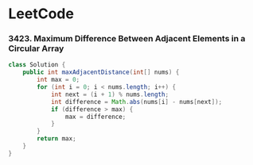 # LeetCode

### 3423. Maximum Difference Between Adjacent Elements in a Circular Array
```java
class Solution {
    public int maxAdjacentDistance(int[] nums) {
        int max = 0;
        for (int i = 0; i < nums.length; i++) {
            int next = (i + 1) % nums.length;
            int difference = Math.abs(nums[i] - nums[next]);
            if (difference > max) {
                max = difference;
            }
        }
        return max;
    }
}
```
